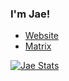 ### I'm Jae!

 - [Website](https://jae.fi)
 - [Matrix](https://matrix.to/#/@me:jae.fi)

[![Jae Stats](https://github-readme-stats.vercel.app/api?username=jaedotmoe&theme=radical)](https://github.com/anuraghazra/github-readme-stats)
